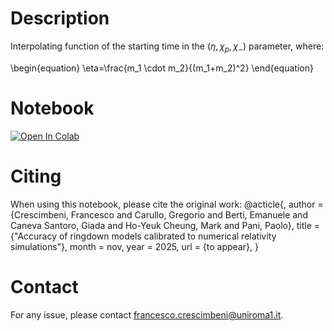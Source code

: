 # Description

Interpolating function of the starting time in the $(\eta,\chi_p,\chi_-)$ parameter, where:

\begin{equation}
\eta=\frac{m_1 \cdot m_2}{(m_1+m_2)^2}
\end{equation}

# Notebook
[![Open In Colab](https://colab.research.google.com/assets/colab-badge.svg)](
https://colab.research.google.com/github/francesco-crescimbeni/Interpolating-function-of-ringdown-starting-time/blob/main/t_start_eta_chip_chim_function_animated.ipynb)

# Citing
When using this notebook, please cite the original work:
    @acticle{,
    author       = {Crescimbeni, Francesco and Carullo, Gregorio and Berti, Emanuele and Caneva Santoro, Giada and Ho-Yeuk Cheung, Mark and Pani, Paolo},
    title        = {"Accuracy of ringdown models calibrated to numerical relativity simulations"},
    month        = nov,
    year         = 2025,
    url          = {to appear},
    }

# Contact
For any issue, please contact francesco.crescimbeni@uniroma1.it.
